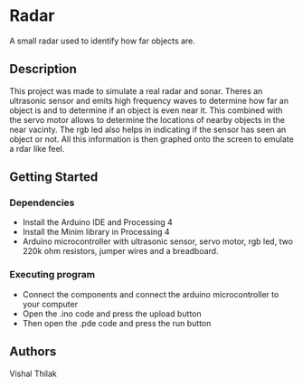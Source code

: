 # Radar

A small radar used to identify how far objects are.

## Description

This project was made to simulate a real radar and sonar. Theres an ultrasonic sensor and emits
high frequency waves to determine how far an object is and to determine if an object is even near
it. This combined with the servo motor allows to determine the locations of nearby objects in 
the near vacinty. The rgb led also helps in indicating if the sensor has seen an object or not. 
All this information is then graphed onto the screen to emulate a rdar like feel. 

## Getting Started

### Dependencies

* Install the Arduino IDE and Processing 4
* Install the Minim library in Processing 4
* Arduino microcontroller with ultrasonic sensor, servo motor,
rgb led, two 220k ohm resistors, jumper wires and a breadboard.

### Executing program

* Connect the components and connect the arduino microcontroller to your computer
* Open the .ino code and press the upload button
* Then open the .pde code and press the run button

## Authors

Vishal Thilak
